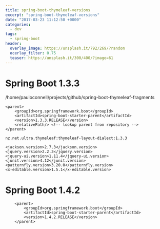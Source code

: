 ```yaml
---
title: spring-boot-thymeleaf-versions
excerpt: "spring-boot-thymeleaf-versions"
date: "2017-03-23 11:12:50 +0000"
categories:
  - dev
tags:
  - spring-boot
header:
  overlay_image: https://unsplash.it/792/269/?random
  ocerlay_filter: 0.75
  teaser: https://unsplash.it/300/400/?image=61
---
```


# Spring Boot 1.3.3

/home/pauloconnell/projects/github/spring-boot-thymeleaf-fragments

```
<parent>
    <groupId>org.springframework.boot</groupId>
    <artifactId>spring-boot-starter-parent</artifactId>
    <version>1.3.3.RELEASE</version>
    <relativePath/> <!-- lookup parent from repository -->
</parent>

nz.net.ultra.thymeleaf:thymeleaf-layout-dialect:1.3.3

<jackson.version>2.7.3</jackson.version>
<jquery.version>2.2.3</jquery.version>
<jquery-ui.version>1.11.4</jquery-ui.version>
<junit.version>4.12</junit.version>
<patternfly.version>3.20.0</patternfly.version>
<x-editable.version>1.5.1</x-editable.version>
```

# Spring Boot 1.4.2

```
	<parent>
		<groupId>org.springframework.boot</groupId>
		<artifactId>spring-boot-starter-parent</artifactId>
		<version>1.4.2.RELEASE</version>
	</parent>
```
